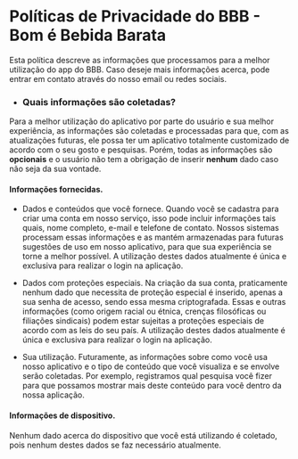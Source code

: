 # Políticas de Privacidade do BBB - Bom é Bebida Barata

Esta política descreve as informações que processamos para a melhor utilização do app do BBB. Caso deseje mais informações acerca, pode entrar em contato através do nosso email ou redes sociais.

- ### **Quais informações são coletadas?**
Para a melhor utilização do aplicativo por parte do usuário e sua melhor experiência, as informações são coletadas e processadas para que, com as atualizações futuras, ele possa ter um aplicativo totalmente customizado de acordo com o seu gosto e pesquisas. Porém, todas as informações são **opcionais** e o usuário não tem a obrigação de inserir **nenhum** dado caso não seja da sua vontade.

#### **Informações fornecidas.**
- Dados e conteúdos que você fornece.
Quando você se cadastra para criar uma conta em nosso serviço, isso pode incluir informações tais quais, nome completo, e-mail e telefone de contato. Nossos sistemas processam essas informações e as mantém armazenadas para futuras sugestões de uso em nosso aplicativo, para que sua experiência se torne a melhor possível. A utilização destes dados atualmente é única e exclusiva para realizar o login na aplicação.

- Dados com proteções especiais.
Na criação da sua conta, praticamente nenhum dado que necessita de proteção especial é inserido, apenas a sua senha de acesso, sendo essa mesma criptografada. Essas e outras informações (como origem racial ou étnica, crenças filosóficas ou filiações sindicais) podem estar sujeitas a proteções especiais de acordo com as leis do seu país. A utilização destes dados atualmente é única e exclusiva para realizar o login na aplicação.

- Sua utilização.
Futuramente, as informações sobre como você usa nosso aplicativo e o tipo de conteúdo que você visualiza e se envolve serão coletadas. Por exemplo, registramos qual pesquisa você fizer para que possamos mostrar mais deste conteúdo para você dentro da nossa aplicação.

#### **Informações de dispositivo.**
Nenhum dado acerca do dispositivo que você está utilizando é coletado, pois nenhum destes dados se faz necessário atualmente.
